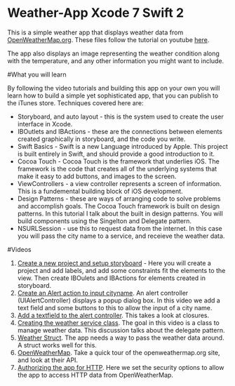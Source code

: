 # Weather-App Xcode 7 Swift 2

This is a simple weather app that displays weather data from [OpenWeatherMap.org](http://openweathermap.org). These files 
follow the tutorial on youtube [here](http://openweathermap.org).

The app also displays an image representing the weather condition along with the temperature, and any other information you 
might want to include. 

#What you will learn

By following the video tutorials and building this app on your own you will learn how to build a simple yet sophisticated app, that you can publish to the iTunes store. Techniques covered here are:

* Storyboard, and auto layout - this is the system used to create the user interface in Xcode. 
* IBOutlets and IBActions - these are the connections between elements created graphically in storyboard, and the code you write. 
* Swift Basics - Swift is a new Language introduced by Apple. This project is built entirely in Swift, and should provide a good introduction to it. 
* Cocoa Touch - Cocoa Touch is the framework that underlies iOS. The framework is the code that creates all of the underlying systems that make it easy to add buttons, and images to the screen. 
* ViewControllers - a view controller represents a screen of information. This is a fundemental building block of iOS development. 
* Design Patterns - these are ways of arranging code to solve problems and accomplish goals. The Cocoa Touch framework is built on design patterns. In this tutorial I talk about the built in design patterns. You will build components using the Singelton and Delegate pattern. 
* NSURLSession - use this to request data from the internet. In this case you will pass the city name to a service, and receieve the weather data. 

#Videos 
1. [Create a new project and setup storyboard](https://www.youtube.com/watch?v=VSDMxdsYHq8&list=PLoN_ejT35AEjBQ33-L8h2IwG11amXssGk) - Here you will create a project and add labels, and add some constraints fit the elements to the view. Then create IBOulets and IBActions for elements created in storyboard. 
2. [Create an Alert action to input cityname](https://www.youtube.com/watch?v=jiSirqZIy5k&index=2&list=PLoN_ejT35AEjBQ33-L8h2IwG11amXssGk). An alert controller (UIAlertController) displays a popup dialog box. In this video we add a text field and some buttons to this to allow the input of a city name. 
3. [Add a textfield to the alert controller](https://www.youtube.com/watch?v=Ia-eztihAYU&index=3&list=PLoN_ejT35AEjBQ33-L8h2IwG11amXssGk). This takes a look at closures. 
4. [Creating the weather service class](https://www.youtube.com/watch?v=mKMNi7vSZdw&list=PLoN_ejT35AEjBQ33-L8h2IwG11amXssGk&index=4). The goal in this video is a class to manage weather data. This discussion talks about the delegate pattern. 
5. [Weather Struct](https://www.youtube.com/watch?v=dZqrhbfRvhc&index=5&list=PLoN_ejT35AEjBQ33-L8h2IwG11amXssGk). The app needs a way to pass the weather data around. A struct works well for this.
6. [OpenWeatherMap](https://www.youtube.com/watch?v=YPFrQkZpIKw&list=PLoN_ejT35AEjBQ33-L8h2IwG11amXssGk&index=6). Take a quick tour of the openweathermap.org site, and look at their API. 
7. [Authorizing the app for HTTP](https://www.youtube.com/watch?v=AoYTuhWZFqM&index=7&list=PLoN_ejT35AEjBQ33-L8h2IwG11amXssGk). Here we set the security options to allow the app to access HTTP data from OpenWeatherMap. 





